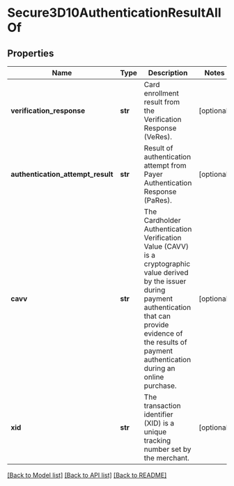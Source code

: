 # Secure3D10AuthenticationResultAllOf

## Properties
Name | Type | Description | Notes
------------ | ------------- | ------------- | -------------
**verification_response** | **str** | Card enrollment result from the Verification Response (VeRes). | [optional] 
**authentication_attempt_result** | **str** | Result of authentication attempt from Payer Authentication Response (PaRes). | [optional] 
**cavv** | **str** | The Cardholder Authentication Verification Value (CAVV) is a cryptographic value derived by the issuer during payment authentication that can provide evidence of the results of payment authentication during an online purchase. | [optional] 
**xid** | **str** | The transaction identifier (XID) is a unique tracking number set by the merchant. | [optional] 

[[Back to Model list]](../README.md#documentation-for-models) [[Back to API list]](../README.md#documentation-for-api-endpoints) [[Back to README]](../README.md)


